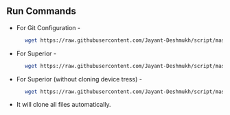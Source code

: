 Run Commands
------------

* For Git Configuration -

```bash
      wget https://raw.githubusercontent.com/Jayant-Deshmukh/script/master/git.sh && bash git.sh
```

* For Superior -

```bash
      wget https://raw.githubusercontent.com/Jayant-Deshmukh/script/master/superior.sh && bash superior.sh
```

* For Superior (without cloning device tress) -

```bash
      wget https://raw.githubusercontent.com/Jayant-Deshmukh/script/master/superior_notree.sh && bash superior_notree.sh
```

* It will clone all files automatically.
